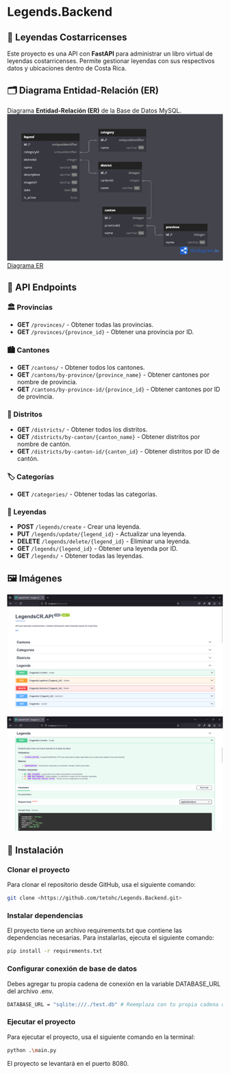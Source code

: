 # Legends.Backend 

## 📖 Leyendas Costarricenses

Este proyecto es una API con **FastAPI** para administrar un libro virtual de leyendas costarricenses. Permite gestionar leyendas con sus respectivos datos y ubicaciones dentro de Costa Rica.

## 🗂️ Diagrama Entidad-Relación (ER)
Diagrama **Entidad-Relación (ER)** de la Base de Datos MySQL.
![DiagramaER](https://raw.githubusercontent.com/tetohc/MediaResources/refs/heads/main/images/covers/legendscr_diagram_er.png)
[Diagrama ER](https://dbdiagram.io/d/legends_cr-6830da99b9f7446da3ea432f)

## 📌 API Endpoints

### 🏛 Provincias
- **GET** `/provinces/` - Obtener todas las provincias.
- **GET** `/provinces/{province_id}` - Obtener una provincia por ID.

### 🏙 Cantones
- **GET** `/cantons/` - Obtener todos los cantones.
- **GET** `/cantons/by-province/{province_name}` - Obtener cantones por nombre de provincia.
- **GET** `/cantons/by-province-id/{province_id}` - Obtener cantones por ID de provincia.

### 📌 Distritos
- **GET** `/districts/` - Obtener todos los distritos.
- **GET** `/districts/by-canton/{canton_name}` - Obtener distritos por nombre de cantón.
- **GET** `/districts/by-canton-id/{canton_id}` - Obtener distritos por ID de cantón.

### 🏷 Categorías
- **GET** `/categories/` - Obtener todas las categorías.

### 📖 Leyendas
- **POST** `/legends/create` - Crear una leyenda.
- **PUT** `/legends/update/{legend_id}` - Actualizar una leyenda.
- **DELETE** `/legends/delete/{legend_id}` - Eliminar una leyenda.
- **GET** `/legends/{legend_id}` - Obtener una leyenda por ID.
- **GET** `/legends/` - Obtener todas las leyendas.

## 🖼️ Imágenes
![demo_0](https://raw.githubusercontent.com/tetohc/MediaResources/refs/heads/main/images/covers/demo_legends_api_0.png)

![demo_1](https://raw.githubusercontent.com/tetohc/MediaResources/refs/heads/main/images/covers/demo_legends_api.png)

## 🚀 Instalación

### Clonar el proyecto
Para clonar el repositorio desde GitHub, usa el siguiente comando:

```bash
git clone <https://github.com/tetohc/Legends.Backend.git>
```
### Instalar dependencias

El proyecto tiene un archivo requirements.txt que contiene  las dependencias necesarias. Para instalarlas, ejecuta el siguiente comando:

```bash
pip install -r requirements.txt
```

### Configurar conexión de base de datos

Debes agregar tu propia cadena de conexión en la variable DATABASE_URL del archivo .env.

```bash
DATABASE_URL = "sqlite:///./test.db" # Reemplaza con tu propia cadena de conexión
```

### Ejecutar el proyecto

Para ejecutar el proyecto, usa el siguiente comando en la terminal:

```bash
python .\main.py
```
El proyecto se levantará en el puerto 8080.
